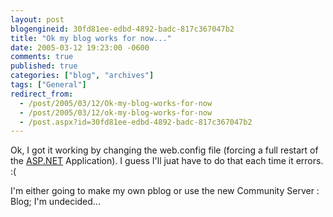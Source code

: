 ```yaml
---
layout: post
blogengineid: 30fd81ee-edbd-4892-badc-817c367047b2
title: "Ok my blog works for now..."
date: 2005-03-12 19:23:00 -0600
comments: true
published: true
categories: ["blog", "archives"]
tags: ["General"]
redirect_from: 
  - /post/2005/03/12/Ok-my-blog-works-for-now
  - /post/2005/03/12/ok-my-blog-works-for-now
  - /post.aspx?id=30fd81ee-edbd-4892-badc-817c367047b2
---
```

<!-- more -->

Ok, I got it working by changing the web.config file (forcing a full restart of the <a title="ASP.NET" href="http://asp.net" target="_blank">ASP.NET</a> Application). I guess I'll juat have to do that each time it errors. :(

I'm either going to make my own pblog or use the new Community Server : Blog; I'm undecided...
